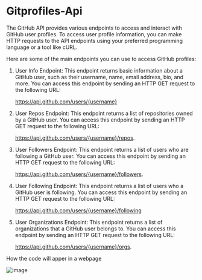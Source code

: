 # Gitprofiles-Api
The GitHub API provides various endpoints to access and interact with GitHub user profiles. 
To access user profile information, you can make HTTP requests to the API endpoints using your preferred programming language or a tool like cURL.

Here are some of the main endpoints you can use to access GitHub profiles:

1. User Info Endpoint: This endpoint returns basic information about a GitHub user, such as their username, name, email address, bio, and more.
  You can access this endpoint by sending an HTTP GET request to the following URL: 
  
   https://api.github.com/users/{username}
  
2. User Repos Endpoint: This endpoint returns a list of repositories owned by a GitHub user.
You can access this endpoint by sending an HTTP GET request to the following URL:

   https://api.github.com/users/{username}/repos.
   
 3. User Followers Endpoint: This endpoint returns a list of users who are following a GitHub user. 
 You can access this endpoint by sending an HTTP GET request to the following URL: 
   
    https://api.github.com/users/{username}/followers.
    
 4. User Following Endpoint: This endpoint returns a list of users who a GitHub user is following. 
 You can access this endpoint by sending an HTTP GET request to the following URL:
    
    https://api.github.com/users/{username}/following
 
5. User Organizations Endpoint: This endpoint returns a list of organizations that a GitHub user belongs to. 
You can access this endpoint by sending an HTTP GET request to the following URL: 

    https://api.github.com/users/{username}/orgs.
   
How the code will apper in a webpage

![image](https://user-images.githubusercontent.com/95699811/219865144-c4510152-5f7d-49b2-a0ec-9b5e76edbd77.png)






